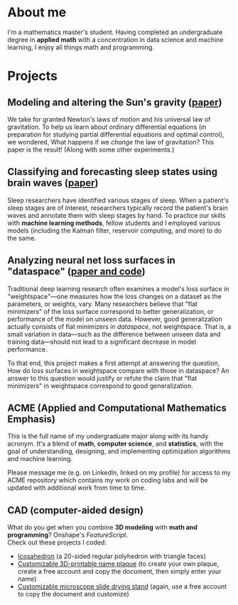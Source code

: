 # About me
I'm a mathematics master's student.
Having completed an undergraduate degree in **applied math** with a concentration in data science and machine learning, I enjoy all things math and programming.

# Projects

## Modeling and altering the Sun's gravity ([paper](2023_A_Space_ODE-ssey.pdf))

We take for granted Newton's laws of motion and his universal law of gravitation.
To help us learn about ordinary differential equations (in preparation for studying partial differential equations and optimal control), we wondered, What happens if we *change* the law of gravitation?
This paper is the result!
(Along with some other experiments.)

## Classifying and forecasting sleep states using brain waves ([paper](Do_UMAP_when_you're_tired.pdf))

Sleep researchers have identified various stages of sleep.
When a patient's sleep stages are of interest, researchers typically record the patient's brain waves and annotate them with sleep stages by hand.
To practice our skills with **machine learning methods**, fellow students and I employed various models (including the Kalman filter, reservoir computing, and more) to do the same.

## Analyzing neural net loss surfaces in "dataspace" ([paper and code](https://github.com/schilln/loss-surfaces-in-data))

Traditional deep learning research often examines a model's loss surface in "weightspace"—one measures how the loss changes on a dataset as the parameters, or weights, vary.
Many researchers believe that "flat minimizers" of the loss surface correspond to better generalization, or performance of the model on unseen data.
However, good generalization actually consists of flat minimizers in *dataspace*, not weightspace.
That is, a small variation in data—such as the difference between unseen data and training data—should not lead to a significant decrease in model performance.

To that end, this project makes a first attempt at answering the question, How do loss surfaces in weightspace compare with those in dataspace?
An answer to this question would justify or refute the claim that "flat minimizers" in weightspace correspond to good generalization.

## ACME (Applied and Computational Mathematics Emphasis)
This is the full name of my undergraduate major along with its handy acronym.
It's a blend of **math**, **computer science**, and **statistics**, with the goal of understanding, designing, and implementing optimization algorithms and machine learning.

Please message me (e.g. on LinkedIn, linked on my profile) for access to my ACME repository which contains my work on coding labs and will be updated with additional work from time to time.

## CAD (computer-aided design)
What do you get when you combine **3D modeling** with **math and programming**? Onshape's *FeatureScript*.<br>
Check out these projects I coded:
- [Icosahedron](https://cad.onshape.com/documents/21fe442c6fdbdcc9cb2b762c/w/619a021ea6ad2afa637303f4/e/aff030f8e2b8273743bfc213) (a 20-sided regular polyhedron with triangle faces)
- [Customizable 3D-printable name plaque](https://cad.onshape.com/documents/08b419c7da1909c559eabade/w/1ad50dfb376ded4ce8ed581e/e/6325e3273e6240fbe1433c1f) (to create your own plaque, create a free account and copy the document, then simply enter your name)
- [Customizable microscope slide drying stand](https://cad.onshape.com/documents/536a36b569d229831fe86d98/w/e6635d88101c4c250cab12e7/e/592906cbd2fa5daeac849e62) (again, use a free account to copy the document and customize)
